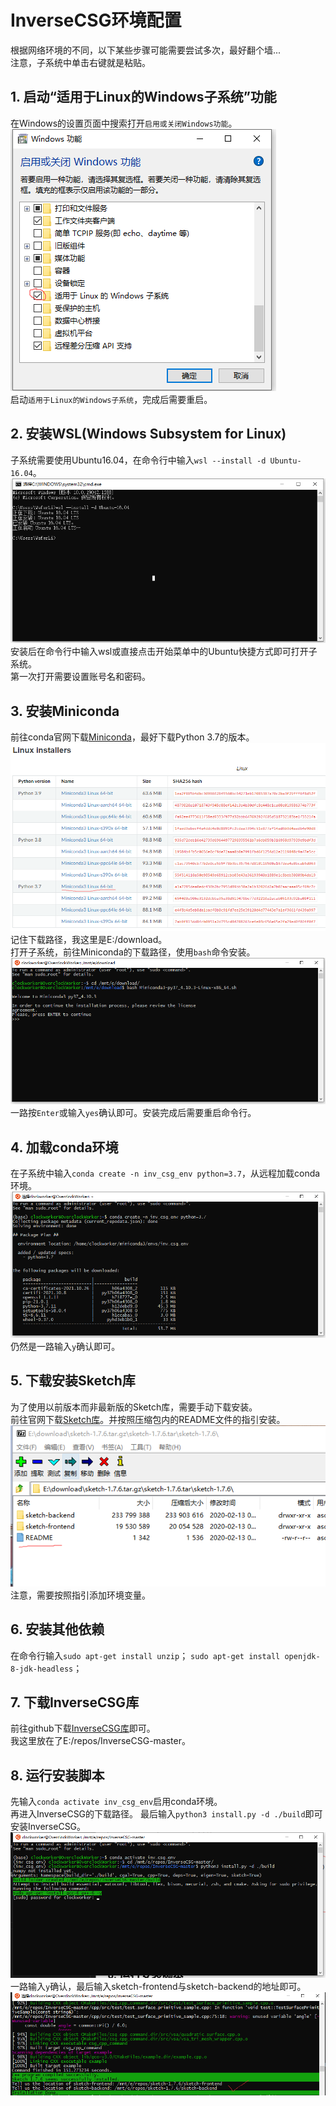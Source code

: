 # InverseCSG环境配置
根据网络环境的不同，以下某些步骤可能需要尝试多次，最好翻个墙...  
注意，子系统中单击右键就是粘贴。

## 1. 启动“适用于Linux的Windows子系统”功能
在Windows的设置页面中搜索打开`启用或关闭Windows功能`。  
![](pic/20211028103057.png)  
启动`适用于Linux的Windows子系统`，完成后需要重启。

## 2. 安装WSL(Windows Subsystem for Linux)
子系统需要使用Ubuntu16.04，在命令行中输入`wsl --install -d Ubuntu-16.04`。  
![](pic/20211028104833.png)  
安装后在命令行中输入wsl或直接点击开始菜单中的Ubuntu快捷方式即可打开子系统。  
第一次打开需要设置账号名和密码。

## 3. 安装Miniconda
前往conda官网下载[Miniconda](https://docs.conda.io/en/latest/miniconda.html)，最好下载Python 3.7的版本。
![](pic/20211028110129.png)  
记住下载路径，我这里是E:/download。  
打开子系统，前往Miniconda的下载路径，使用`bash`命令安装。
![](pic/20211028110721.png)  
一路按`Enter`或输入`yes`确认即可。安装完成后需要重启命令行。

## 4. 加载conda环境
在子系统中输入`conda create -n inv_csg_env python=3.7`，从远程加载conda环境。
![](pic/20211028111809.png)  
仍然是一路输入`y`确认即可。

## 5. 下载安装Sketch库
为了使用以前版本而非最新版的Sketch库，需要手动下载安装。  
前往官网下载[Sketch库](https://people.csail.mit.edu/asolar/sketch-1.7.6.tar.gz)。并按照压缩包内的README文件的指引安装。
![](pic/20211028113924.png)  
注意，需要按照指引添加环境变量。

## 6. 安装其他依赖
在命令行输入`sudo apt-get install unzip`；
`sudo apt-get install openjdk-8-jdk-headless`；

## 7. 下载InverseCSG库
前往github下载[InverseCSG库](https://github.com/yijiangh/InverseCSG)即可。  
我这里放在了E:/repos/InverseCSG-master。

## 8. 运行安装脚本
先输入`conda activate inv_csg_env`启用conda环境。  
再进入InverseCSG的下载路径。
最后输入`python3 install.py -d ./build`即可安装InverseCSG。
![](pic/20211028114506.png)  
一路输入`y`确认，最后输入sketch-frontend与sketch-backend的地址即可。
![](pic/20211028163001.png)